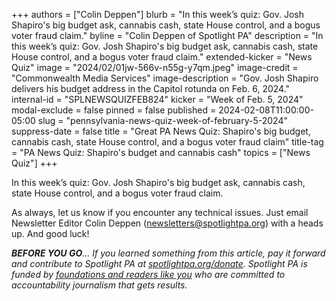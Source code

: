 +++
authors = ["Colin Deppen"]
blurb = "In this week’s quiz: Gov. Josh Shapiro's big budget ask, cannabis cash, state House control, and a bogus voter fraud claim."
byline = "Colin Deppen of Spotlight PA"
description = "In this week’s quiz: Gov. Josh Shapiro's big budget ask, cannabis cash, state House control, and a bogus voter fraud claim."
extended-kicker = "News Quiz"
image = "2024/02/01jw-566v-n55g-y7qm.jpeg"
image-credit = "Commonwealth Media Services"
image-description = "Gov. Josh Shapiro delivers his budget address in the Capitol rotunda on Feb. 6, 2024."
internal-id = "SPLNEWSQUIZFEB824"
kicker = "Week of Feb. 5, 2024"
modal-exclude = false
pinned = false
published = 2024-02-08T11:00:00-05:00
slug = "pennsylvania-news-quiz-week-of-february-5-2024"
suppress-date = false
title = "Great PA News Quiz: Shapiro's big budget, cannabis cash, state House control, and a bogus voter fraud claim"
title-tag = "PA News Quiz: Shapiro's budget and cannabis cash"
topics = ["News Quiz"]
+++

In this week’s quiz: Gov. Josh Shapiro&#39;s big budget ask, cannabis cash, state House control, and a bogus voter fraud claim.

<div data-tf-live="01HP2CTKETYREFSYK22774DZMR"></div><script src="//embed.typeform.com/next/embed.js"></script>

As always, let us know if you encounter any technical issues. Just email Newsletter Editor Colin Deppen (newsletters@spotlightpa.org) with a heads up. And good luck!

<strong><em>BEFORE YOU GO</em></strong><em>… If you learned something from this article, pay it forward and contribute to Spotlight PA at </em><a href="https://www.spotlightpa.org/donate"><em>spotlightpa.org/donate</em></a><em>. Spotlight PA is funded by </em><a href="https://www.spotlightpa.org/support"><em>foundations and readers like you</em></a><em> who are committed to accountability journalism that gets results.</em>

